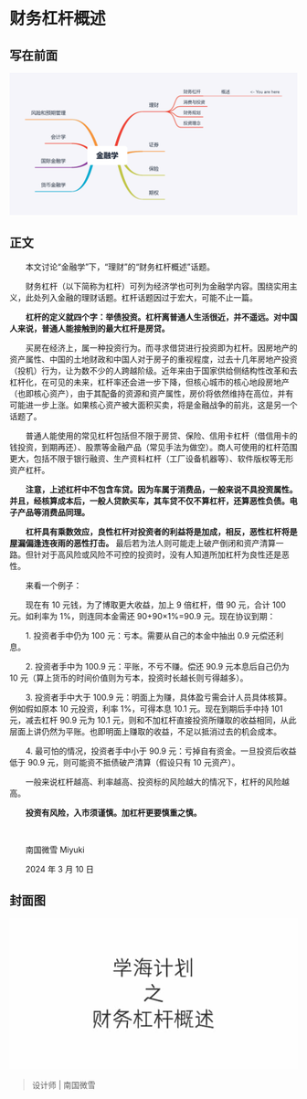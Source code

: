 # 财务杠杆概述

## 写在前面

![](https://raw.githubusercontent.com/TinySnow/GithubImageHosting/main/blog/patchouli-project/finance/财务杠杆概述.png)

## 正文

　　本文讨论“金融学”下，“理财”的“财务杠杆概述”话题。

　　财务杠杆（以下简称为杠杆）可列为经济学也可列为金融学内容。围绕实用主义，此处列入金融的理财话题。杠杆话题因过于宏大，可能不止一篇。

　　**杠杆的定义就四个字：举债投资。杠杆离普通人生活很近，并不遥远。对中国人来说，普通人能接触到的最大杠杆是房贷。**

　　买房在经济上，属一种投资行为。而寻求借贷进行投资即为杠杆。因房地产的资产属性、中国的土地财政和中国人对于房子的重视程度，过去十几年房地产投资（投机）行为，让为数不少的人跨越阶级。近年来由于国家供给侧结构性改革和去杠杆化，在可见的未来，杠杆率还会进一步下降，但核心城市的核心地段房地产（也即核心资产），由于其配备的资源和资产属性，房价将依然维持在高位，并有可能进一步上涨。如果核心资产被大面积买卖，将是金融战争的前兆，这是另一个话题了。

　　普通人能使用的常见杠杆包括但不限于房贷、保险、信用卡杠杆（借信用卡的钱投资，到期再还）、股票等金融产品（常见手法为做空）。商人可使用的杠杆范围更大，包括不限于银行融资、生产资料杠杆（工厂设备机器等）、软件版权等无形资产杠杆。

　　**注意，上述杠杆中不包含车贷。因为车属于消费品，一般来说不具投资属性。并且，经核算成本后，一般人贷款买车，其车贷不仅不算杠杆，还算恶性负债。电子产品等消费品同理。**

　　**杠杆具有乘数效应，良性杠杆对投资者的利益将是加成，相反，恶性杠杆将是屋漏偏逢连夜雨的恶性打击。** 最后若为法人则可能走上破产倒闭和资产清算一路。但针对于高风险或风险不可控的投资时，没有人知道所加杠杆为良性还是恶性。

　　来看一个例子：

　　现在有 10 元钱，为了博取更大收益，加上 9 倍杠杆，借 90 元，合计 100 元。如利率为 1%，则连同本金需还 90+90×1%=90.9 元。现在协议到期：

　　1. 投资者手中仍为 100 元：亏本。需要从自己的本金中抽出 0.9 元偿还利息。

　　2. 投资者手中为 100.9 元：平账，不亏不赚。偿还 90.9 元本息后自己仍为 10 元（算上货币的时间价值则为亏本，投资时长越长则亏得越多）。

　　3. 投资者手中大于 100.9 元：明面上为赚，具体盈亏需会计人员具体核算。例如假如原本 10 元投资，利率 1%，可得本息 10.1 元。现在到期后手中持 101 元，减去杠杆 90.9 元为 10.1 元，则和不加杠杆直接投资所赚取的收益相同，从此层面上讲仍然为平账。也即明面上赚取的收益，不足以抵消过去的机会成本。

　　4. 最可怕的情况，投资者手中小于 90.9 元：亏掉自有资金。一旦投资后收益低于 90.9 元，则可能资不抵债破产清算（假设只有 10 元资产）。

　　一般来说杠杆越高、利率越高、投资标的风险越大的情况下，杠杆的风险越高。

　　**投资有风险，入市须谨慎。加杠杆更要慎重之慎。**

<br />

　　南国微雪 Miyuki

　　2024 年 3 月 10 日

## 封面图

![](https://raw.githubusercontent.com/TinySnow/GithubImageHosting/main/blog/patchouli-project/finance/财务杠杆概述.jpg)

> 设计师 | 南国微雪
